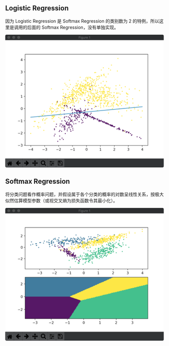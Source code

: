 ## Logistic Regression

因为 Logistic Regression 是 Softmax Regression 的类别数为 2 的特例，所以这里是调用的后面的 Softmax Regression，没有单独实现。

![logistic](logistic.png)

## Softmax Regression

将分类问题看作概率问题，并假设属于各个分类的概率的对数呈线性关系，按极大似然估算模型参数（或视交叉熵为损失函数令其最小化）。

![softmax](softmax.png)
